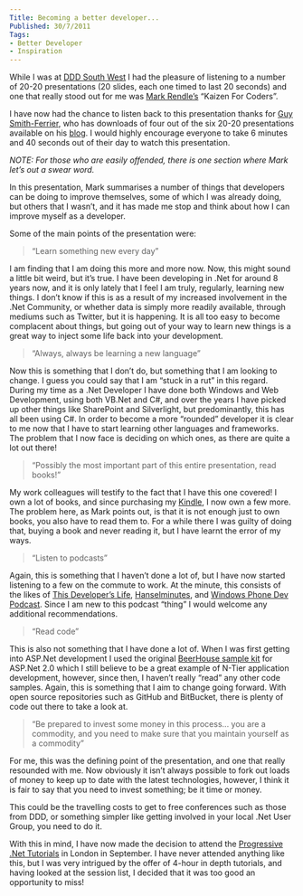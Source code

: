 ```yaml
---
Title: Becoming a better developer...
Published: 30/7/2011
Tags:
- Better Developer
- Inspiration
---
```


While I was at [DDD South West](http://www.gep13.co.uk/blog/a-review-of-dddsw-by-a-dddsw-virgin) I had the pleasure of listening to a number of 20-20 presentations (20 slides, each one timed to last 20 seconds) and one that really stood out for me was [Mark Rendle’s](http://twitter.com/#!/markrendle) “Kaizen For Coders”.

I have now had the chance to listen back to this presentation thanks for [Guy Smith-Ferrier](http://twitter.com/#!/guysmithferrier), who has downloads of four out of the six 20-20 presentations available on his [blog](http://guysmithferrier.com/post/2011/07/DDD-South-West-3-On-The-Day.aspx). I would highly encourage everyone to take 6 minutes and 40 seconds out of their day to watch this presentation.

_NOTE: For those who are easily offended, there is one section where Mark let’s out a swear word._

In this presentation, Mark summarises a number of things that developers can be doing to improve themselves, some of which I was already doing, but others that I wasn’t, and it has made me stop and think about how I can improve myself as a developer.

Some of the main points of the presentation were:

> “Learn something new every day”

I am finding that I am doing this more and more now. Now, this might sound a little bit weird, but it’s true. I have been developing in .Net for around 8 years now, and it is only lately that I feel I am truly, regularly, learning new things. I don’t know if this is as a result of my increased involvement in the .Net Community, or whether data is simply more readily available, through mediums such as Twitter, but it is happening. It is all too easy to become complacent about things, but going out of your way to learn new things is a great way to inject some life back into your development.
 
> “Always, always be learning a new language”

Now this is something that I don’t do, but something that I am looking to change. I guess you could say that I am “stuck in a rut” in this regard. During my time as a .Net Developer I have done both Windows and Web Development, using both VB.Net and C#, and over the years I have picked up other things like SharePoint and Silverlight, but predominantly, this has all been using C#. In order to become a more “rounded” developer it is clear to me now that I have to start learning other languages and frameworks. The problem that I now face is deciding on which ones, as there are quite a lot out there!
 
> “Possibly the most important part of this entire presentation, read books!”

My work colleagues will testify to the fact that I have this one covered! I own a lot of books, and since purchasing my [Kindle](http://www.gep13.co.uk/blog/my-new-kindle), I now own a few more. The problem here, as Mark points out, is that it is not enough just to own books, you also have to read them to. For a while there I was guilty of doing that, buying a book and never reading it, but I have learnt the error of my ways.


> “Listen to podcasts”

Again, this is something that I haven’t done a lot of, but I have now started listening to a few on the commute to work. At the minute, this consists of the likes of [This Developer’s Life](http://thisdeveloperslife.com/), [Hanselminutes](http://www.hanselminutes.com/), and [Windows Phone Dev Podcast](http://wpdevpodcast.com/). Since I am new to this podcast “thing” I would welcome any additional recommendations.

> “Read code”

This is also not something that I have done a lot of. When I was first getting into ASP.Net development I used the original [BeerHouse sample kit](http://thebeerhouse.codeplex.com/releases/view/127) for ASP.Net 2.0 which I still believe to be a great example of N-Tier application development, however, since then, I haven’t really “read” any other code samples. Again, this is something that I aim to change going forward. With open source repositories such as GitHub and BitBucket, there is plenty of code out there to take a look at.

> “Be prepared to invest some money in this process... you are a commodity, and you need to make sure that you maintain yourself as a commodity”

For me, this was the defining point of the presentation, and one that really resounded with me. Now obviously it isn’t always possible to fork out loads of money to keep up to date with the latest technologies, however, I think it is fair to say that you need to invest something; be it time or money.

This could be the travelling costs to get to free conferences such as those from DDD, or something simpler like getting involved in your local .Net User Group, you need to do it.

With this in mind, I have now made the decision to attend the [Progressive .Net Tutorials](http://skillsmatter.com/event/open-source-dot-net/progressive-dot-net-tutorials-2011) in London in September. I have never attended anything like this, but I was very intrigued by the offer of 4-hour in depth tutorials, and having looked at the session list, I decided that it was too good an opportunity to miss!

